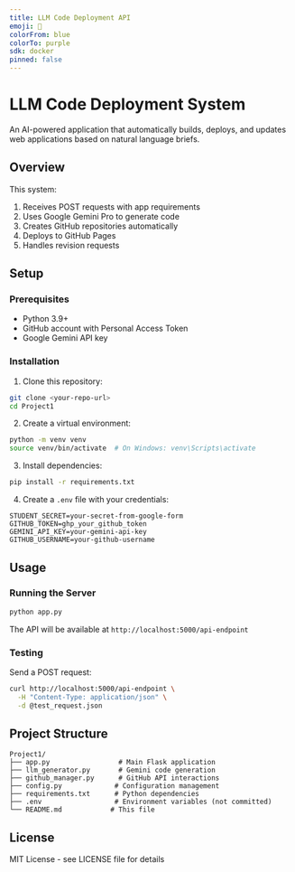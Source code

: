 ```yaml
---
title: LLM Code Deployment API
emoji: 🚀
colorFrom: blue
colorTo: purple
sdk: docker
pinned: false
---
```


# LLM Code Deployment System

An AI-powered application that automatically builds, deploys, and updates web applications based on natural language briefs.

## Overview

This system:
1. Receives POST requests with app requirements
2. Uses Google Gemini Pro to generate code
3. Creates GitHub repositories automatically
4. Deploys to GitHub Pages
5. Handles revision requests

## Setup

### Prerequisites

- Python 3.9+
- GitHub account with Personal Access Token
- Google Gemini API key

### Installation

1. Clone this repository:
```bash
git clone <your-repo-url>
cd Project1
```

2. Create a virtual environment:
```bash
python -m venv venv
source venv/bin/activate  # On Windows: venv\Scripts\activate
```

3. Install dependencies:
```bash
pip install -r requirements.txt
```

4. Create a `.env` file with your credentials:
```
STUDENT_SECRET=your-secret-from-google-form
GITHUB_TOKEN=ghp_your_github_token
GEMINI_API_KEY=your-gemini-api-key
GITHUB_USERNAME=your-github-username
```

## Usage

### Running the Server

```bash
python app.py
```

The API will be available at `http://localhost:5000/api-endpoint`

### Testing

Send a POST request:
```bash
curl http://localhost:5000/api-endpoint \
  -H "Content-Type: application/json" \
  -d @test_request.json
```

## Project Structure

```
Project1/
├── app.py                 # Main Flask application
├── llm_generator.py       # Gemini code generation
├── github_manager.py      # GitHub API interactions
├── config.py             # Configuration management
├── requirements.txt      # Python dependencies
├── .env                  # Environment variables (not committed)
└── README.md            # This file
```

## License

MIT License - see LICENSE file for details
